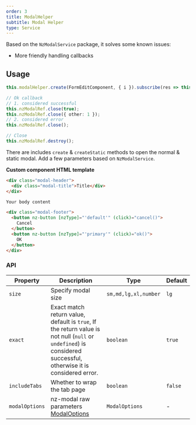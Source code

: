 ```yaml
---
order: 3
title: ModalHelper
subtitle: Modal Helper
type: Service
---
```


Based on the `NzModalService` package, it solves some known issues:

- More friendly handling callbacks

## Usage

```ts
this.modalHelper.create(FormEditComponent, { i }).subscribe(res => this.load());

// Ok callback
// 1. considered successful
this.nzModalRef.close(true);
this.nzModalRef.close({ other: 1 });
// 2. considered error
this.nzModalRef.close();

// Close
this.nzModalRef.destroy();
```

There are includes `create` & `createStatic` methods to open the normal & static modal. Add a few parameters based on `NzModalService`.

**Custom component HTML template**

```html
<div class="modal-header">
  <div class="modal-title">Title</div>
</div>

Your body content

<div class="modal-footer">
  <button nz-button [nzType]="'default'" (click)="cancel()">
    Cancel
  </button>
  <button nz-button [nzType]="'primary'" (click)="ok()">
    OK
  </button>
</div>
```

### API

| Property | Description  | Type  | Default   |
| --- | --- | --- | --- |
| `size` | Specify modal size | `sm,md,lg,xl,number` | `lg` |
| `exact` | Exact match return value, default is `true`, If the return value is not null (`null` or `undefined`) is considered successful, otherwise it is considered error. | `boolean` | `true` |
| `includeTabs` | Whether to wrap the tab page | `boolean` | `false` |
| `modalOptions` | nz-modal raw parameters [ModalOptions](https://github.com/NG-ZORRO/ng-zorro-antd/blob/master/components/modal/modal-types.ts) | `ModalOptions` | - |
